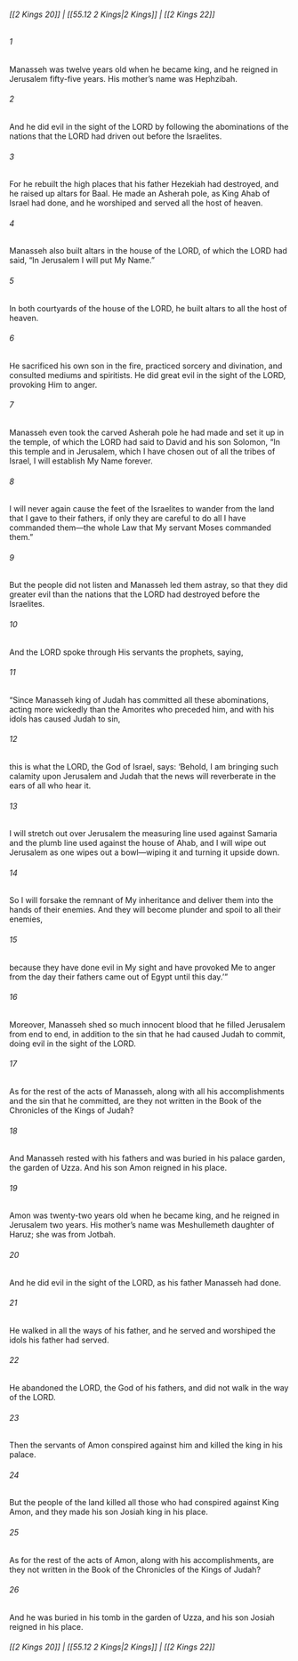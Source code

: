 
###### [[2 Kings 20]] | [[55.12 2 Kings|2 Kings]] | [[2 Kings 22]]

###### 1
Manasseh was twelve years old when he became king, and he reigned in Jerusalem fifty-five years. His mother’s name was Hephzibah.
###### 2
And he did evil in the sight of the LORD by following the abominations of the nations that the LORD had driven out before the Israelites.
###### 3
For he rebuilt the high places that his father Hezekiah had destroyed, and he raised up altars for Baal. He made an Asherah pole, as King Ahab of Israel had done, and he worshiped and served all the host of heaven.
###### 4
Manasseh also built altars in the house of the LORD, of which the LORD had said, “In Jerusalem I will put My Name.”
###### 5
In both courtyards of the house of the LORD, he built altars to all the host of heaven.
###### 6
He sacrificed his own son in the fire, practiced sorcery and divination, and consulted mediums and spiritists. He did great evil in the sight of the LORD, provoking Him to anger.
###### 7
Manasseh even took the carved Asherah pole he had made and set it up in the temple, of which the LORD had said to David and his son Solomon, “In this temple and in Jerusalem, which I have chosen out of all the tribes of Israel, I will establish My Name forever.
###### 8
I will never again cause the feet of the Israelites to wander from the land that I gave to their fathers, if only they are careful to do all I have commanded them—the whole Law that My servant Moses commanded them.”
###### 9
But the people did not listen and Manasseh led them astray, so that they did greater evil than the nations that the LORD had destroyed before the Israelites.
###### 10
And the LORD spoke through His servants the prophets, saying,
###### 11
“Since Manasseh king of Judah has committed all these abominations, acting more wickedly than the Amorites who preceded him, and with his idols has caused Judah to sin,
###### 12
this is what the LORD, the God of Israel, says: ‘Behold, I am bringing such calamity upon Jerusalem and Judah that the news will reverberate in the ears of all who hear it.
###### 13
I will stretch out over Jerusalem the measuring line used against Samaria and the plumb line used against the house of Ahab, and I will wipe out Jerusalem as one wipes out a bowl—wiping it and turning it upside down.
###### 14
So I will forsake the remnant of My inheritance and deliver them into the hands of their enemies. And they will become plunder and spoil to all their enemies,
###### 15
because they have done evil in My sight and have provoked Me to anger from the day their fathers came out of Egypt until this day.’”
###### 16
Moreover, Manasseh shed so much innocent blood that he filled Jerusalem from end to end, in addition to the sin that he had caused Judah to commit, doing evil in the sight of the LORD.
###### 17
As for the rest of the acts of Manasseh, along with all his accomplishments and the sin that he committed, are they not written in the Book of the Chronicles of the Kings of Judah?
###### 18
And Manasseh rested with his fathers and was buried in his palace garden, the garden of Uzza. And his son Amon reigned in his place.
###### 19
Amon was twenty-two years old when he became king, and he reigned in Jerusalem two years. His mother’s name was Meshullemeth daughter of Haruz; she was from Jotbah.
###### 20
And he did evil in the sight of the LORD, as his father Manasseh had done.
###### 21
He walked in all the ways of his father, and he served and worshiped the idols his father had served.
###### 22
He abandoned the LORD, the God of his fathers, and did not walk in the way of the LORD.
###### 23
Then the servants of Amon conspired against him and killed the king in his palace.
###### 24
But the people of the land killed all those who had conspired against King Amon, and they made his son Josiah king in his place.
###### 25
As for the rest of the acts of Amon, along with his accomplishments, are they not written in the Book of the Chronicles of the Kings of Judah?
###### 26
And he was buried in his tomb in the garden of Uzza, and his son Josiah reigned in his place.

###### [[2 Kings 20]] | [[55.12 2 Kings|2 Kings]] | [[2 Kings 22]]

